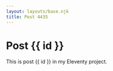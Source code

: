 ```yaml
---
layout: layouts/base.njk
title: Post 4435
---
```


# Post {{ id }}

This is post {{ id }} in my Eleventy project.
